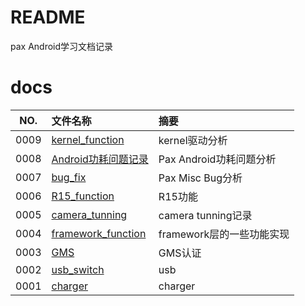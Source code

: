 # README

pax Android学习文档记录

# docs

NO.|文件名称|摘要
:--:|:--|:--
0009| [kernel_function](docs/0009_kernel_function/README.md) | kernel驱动分析
0008| [Android功耗问题记录](docs/0008_Android功耗问题记录/README.md) | Pax Android功耗问题分析
0007| [bug_fix](docs/0007_bug_fix/README.md) | Pax Misc Bug分析
0006| [R15_function](docs/0006_R15_function/README.md) | R15功能
0005| [camera_tunning](docs/0005_camera_tunning/README.md) | camera tunning记录
0004| [framework_function](docs/0004_framework_function/README.md) | framework层的一些功能实现
0003| [GMS](docs/0003_GMS/README.md) | GMS认证
0002| [usb_switch](docs/0002_usb_switch/README.md) | usb
0001| [charger](docs/0001_charger/README.md) | charger
